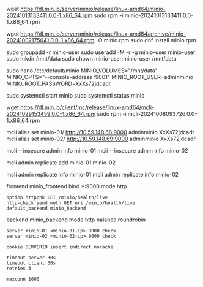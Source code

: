 wget https://dl.min.io/server/minio/release/linux-amd64/minio-20241013133411.0.0-1.x86_64.rpm
sudo rpm -i minio-20241013133411.0.0-1.x86_64.rpm

wget https://dl.min.io/server/minio/release/linux-amd64/archive/minio-20241002175041.0.0-1.x86_64.rpm -O minio.rpm
sudo dnf install minio.rpm

sudo groupadd -r minio-user
sudo useradd -M -r -g minio-user minio-user
sudo mkdir /mnt/data
sudo chown minio-user:minio-user /mnt/data

sudo nano /etc/default/minio
MINIO_VOLUMES="/mnt/data"
MINIO_OPTS="--console-address :9001"
MINIO_ROOT_USER=adminminio
MINIO_ROOT_PASSWORD=XxXs72jdcadr

sudo systemctl start minio
sudo systemctl status minio

wget https://dl.min.io/client/mc/release/linux-amd64/mcli-20241029153459.0.0-1.x86_64.rpm
sudo rpm -i mcli-20241008093726.0.0-1.x86_64.rpm

mcli alias set minio-01/ http://10.59.148.68:9000 adminminio XxXs72jdcadr
mcli alias set minio-02/ http://10.59.148.69:9000 adminminio XxXs72jdcadr

mcli --insecure admin info minio-01
mcli --insecure admin info minio-02

mcli admin replicate add minio-01 minio-02

mcli admin replicate info minio-01
mcli admin replicate info minio-02

frontend minio_frontend
    bind *:9000
    mode http

    option httpchk GET /minio/health/live
    http-check send meth GET uri /minio/health/live
    default_backend minio_backend

backend minio_backend
    mode http
    balance roundrobin

    server minio-01 <minio-01-ip>:9000 check
    server minio-02 <minio-02-ip>:9000 check

    cookie SERVERID insert indirect nocache

    timeout server 30s
    timeout client 30s
    retries 3

    maxconn 1000

